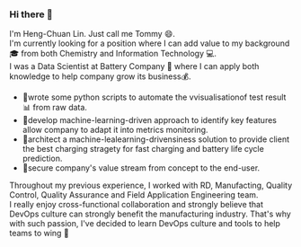 ### Hi there 👋

<!--
**aks60808/aks60808** is a ✨ _special_ ✨ repository because its `README.md` (this file) appears on your GitHub profile.

Here are some ideas to get you started:

- 🔭 I’m currently working on ...
- 🌱 I’m currently learning ...
- 👯 I’m looking to collaborate on ...
- 🤔 I’m looking for help with ...
- 💬 Ask me about ...
- 📫 How to reach me: ...
- 😄 Pronouns: ...
- ⚡ Fun fact: ...
-->



I'm Heng-Chuan Lin. Just call me Tommy :smile:.\
I'm currently looking for a position where I can add value to my background :mortar_board: from both Chemistry and Information Technology :computer:.\
I was a Data Scientist at Battery Company :battery: where I can apply both knowledge to help company grow its business:moneybag:.

- :high_brightness:wrote some python scripts to automate the vvisualisationof test result :bar_chart: from raw data.
- :high_brightness:develop machine-learning-driven approach to identify key features allow company to adapt it into metrics monitoring.
- :high_brightness:architect a machine-lealearning-drivensiness solution to provide client the best charging stragety for fast charging and battery life cycle prediction.
- :high_brightness:secure company's value stream from concept to the end-user.

Throughout my previous experience, I worked with RD, Manufacting, Quality Control, Quality Assurance and Field Application Engineering team.\
I really enjoy cross-functional collaboration and strongly believe that DevOps culture can strongly benefit the manufacturing industry.
That's why with such passion, I've decided to learn DevOps culture and tools to help teams to wing :muscle:

